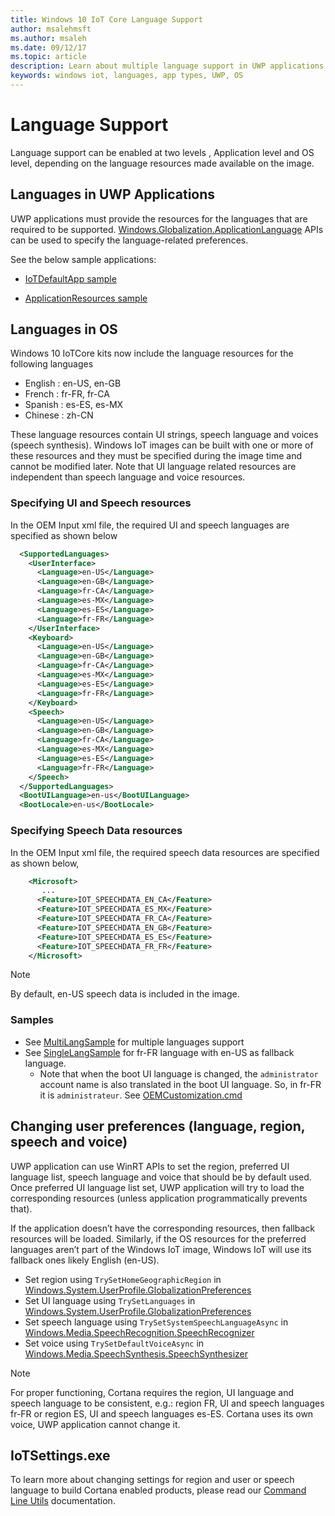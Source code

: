 ```yaml
---
title: Windows 10 IoT Core Language Support
author: msalehmsft
ms.author: msaleh
ms.date: 09/12/17
ms.topic: article
description: Learn about multiple language support in UWP applications and OS on IoT Core.
keywords: windows iot, languages, app types, UWP, OS
---
```


# Language Support

Language support can be enabled at two levels , Application level and OS level, depending on the language resources made available on the image.

## Languages in UWP Applications
UWP applications must provide the resources for the languages that are required to be supported. [Windows.Globalization.ApplicationLanguage](https://docs.microsoft.com/en-us/uwp/api/windows.globalization.applicationlanguages) APIs can be used to specify the language-related preferences.

See the below sample applications:

* [IoTDefaultApp sample](https://developer.microsoft.com/en-us/windows/iot/samples/iotdefaultapp)

* [ApplicationResources sample](https://github.com/Microsoft/Windows-universal-samples/tree/master/Samples/ApplicationResources)


## Languages in OS

Windows 10 IoTCore kits now include the language resources for the following languages

* English : en-US, en-GB
* French  : fr-FR, fr-CA
* Spanish : es-ES, es-MX
* Chinese : zh-CN

These language resources contain UI strings, speech language and voices (speech synthesis). Windows IoT images can be built with one or more of these resources and they must be specified during the image time and cannot be modified later. Note that UI language related resources are independent than speech language and voice resources.

### Specifying UI and Speech resources 
In the OEM Input xml file, the required UI and speech languages are specified as shown below

``` xml
  <SupportedLanguages>
    <UserInterface>
      <Language>en-US</Language>
      <Language>en-GB</Language> 
      <Language>fr-CA</Language> 
      <Language>es-MX</Language> 
      <Language>es-ES</Language> 
      <Language>fr-FR</Language>
    </UserInterface>
    <Keyboard>
      <Language>en-US</Language>
      <Language>en-GB</Language> 
      <Language>fr-CA</Language> 
      <Language>es-MX</Language> 
      <Language>es-ES</Language> 
      <Language>fr-FR</Language>
    </Keyboard>
    <Speech>
      <Language>en-US</Language>
      <Language>en-GB</Language> 
      <Language>fr-CA</Language> 
      <Language>es-MX</Language> 
      <Language>es-ES</Language> 
      <Language>fr-FR</Language>
    </Speech>
  </SupportedLanguages>
  <BootUILanguage>en-us</BootUILanguage>
  <BootLocale>en-us</BootLocale>
```


### Specifying Speech Data resources
In the OEM Input xml file, the required speech data resources are specified as shown below,

``` xml
    <Microsoft>
       ...
      <Feature>IOT_SPEECHDATA_EN_CA</Feature>
      <Feature>IOT_SPEECHDATA_ES_MX</Feature> 
      <Feature>IOT_SPEECHDATA_FR_CA</Feature> 
      <Feature>IOT_SPEECHDATA_EN_GB</Feature>
      <Feature>IOT_SPEECHDATA_ES_ES</Feature>  
      <Feature>IOT_SPEECHDATA_FR_FR</Feature> 
    </Microsoft>
```

> [!NOTE]
> By default, en-US speech data is included in the image.

### Samples
* See [MultiLangSample](https://github.com/ms-iot/iot-adk-addonkit/tree/develop/Source-arm/Products/MultiLangSample) for multiple languages support
* See [SingleLangSample](https://github.com/ms-iot/iot-adk-addonkit/tree/develop/Source-arm/Products/SingleLangSample) for fr-FR language with en-US as fallback language.
	* Note that when the boot UI language is changed, the `administrator` account name is also translated in the boot UI language. So, in fr-FR it is `administrateur`. See [OEMCustomization.cmd](https://github.com/ms-iot/iot-adk-addonkit/blob/develop/Source-arm/Products/SingleLangSample/oemcustomization.cmd)

## Changing user preferences (language, region, speech and voice)

UWP application can use WinRT APIs to set the region, preferred UI language list, speech language and voice that should be by default used. 
Once preferred UI language list set, UWP application will try to load the corresponding resources (unless application programmatically prevents that).
 
If the application doesn’t have the corresponding resources, then fallback resources will be loaded. Similarly, if the OS resources for the preferred languages aren’t part of the Windows IoT image, Windows IoT will use its fallback ones likely English (en-US).

* Set region using `TrySetHomeGeographicRegion` in [Windows.System.UserProfile.GlobalizationPreferences](https://docs.microsoft.com/en-us/uwp/api/windows.system.userprofile.globalizationpreferences)
* Set UI language using `TrySetLanguages` in [Windows.System.UserProfile.GlobalizationPreferences](https://docs.microsoft.com/en-us/uwp/api/windows.system.userprofile.globalizationpreferences)
* Set speech language using `TrySetSystemSpeechLanguageAsync` in [Windows.Media.SpeechRecognition.SpeechRecognizer](https://docs.microsoft.com/en-us/uwp/api/windows.media.speechrecognition.speechrecognizer)
* Set voice using `TrySetDefaultVoiceAsync` in [Windows.Media.SpeechSynthesis.SpeechSynthesizer](https://docs.microsoft.com/en-us/uwp/api/windows.media.speechrecognition.speechrecognizer)

> [!NOTE]
> For proper functioning, Cortana requires the region, UI language and speech language to be consistent, e.g.: region FR, UI and speech languages fr-FR or region ES, UI and speech languages es-ES. Cortana uses its own voice, UWP application cannot change it.

## IoTSettings.exe

To learn more about changing settings for region and user or speech language to build Cortana enabled products, please read our [Command Line Utils](../manage-your-device/commandlineutils.md) documentation.
